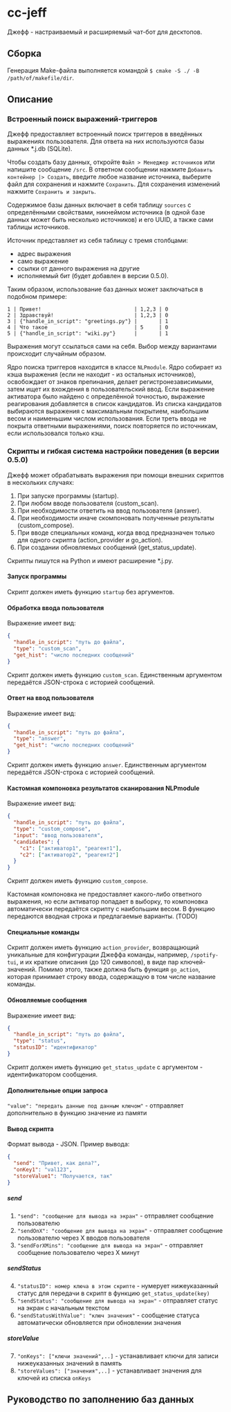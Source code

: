 # cc-jeff

Джефф - настраиваемый и расширяемый чат-бот для десктопов.

## Сборка

Генерация Make-файла выполняется командой `$ cmake -S ./ -B /path/of/makefile/dir`.

## Описание

### Встроенный поиск выражений-триггеров

Джефф предоставляет встроенный поиск триггеров в введённых выражениях пользователя. Для ответа на них используются базы данных \*.j.db (SQLite).

Чтобы создать базу данных, откройте `Файл > Менеджер источников` или напишите сообщение `/src`. В ответном сообщении нажмите `Добавить контейнер |> Создать`, введите любое название источника, выберите файл для сохранения и нажмите `Сохранить`. Для сохранения изменений нажмите `Сохранить и закрыть`.

Содержимое базы данных включает в себя таблицу `sources` с определёнными свойствами, никнеймом источника (в одной базе данных может быть несколько источников) и его UUID, а также сами таблицы источников.

Источник представляет из себя таблицу с тремя столбцами: 

- адрес выражения
- само выражение
- ссылки от данного выражения на другие
- исполняемый бит (будет добавлен в версии 0.5.0).

Таким образом, использование баз данных может заключаться в подобном примере:

```
1 | Привет!                              | 1,2,3 | 0
2 | Здравствуй!                          | 1,2,3 | 0
3 | {"handle_in_script": "greetings.py"} |       | 1
4 | Что такое                            | 5     | 0
5 | {"handle_in_script": "wiki.py"}      |       | 1
```

Выражения могут ссылаться сами на себя. Выбор между вариантами происходит случайным образом.

Ядро поиска триггеров находится в классе `NLPmodule`. Ядро собирает из кэша выражения (если не находит - из остальных источников), освобождает от знаков препинания, делает регистронезависимыми, затем ищет их вхождения в пользовательский ввод. Если выражение активатора было найдено с определённой точностью, выражение реагирования добавляется в список кандидатов. Из списка кандидатов выбираются выражения с максимальным покрытием, наибольшим весом и наименьшим числом использования. Если треть ввода не покрыта ответными выражениями, поиск повторяется по источникам, если использовался только кэш.

### Скрипты и гибкая система настройки поведения (в версии 0.5.0)

Джефф может обрабатывать выражения при помощи внешних скриптов в нескольких случаях:

1. При запуске программы (startup).
2. При любом вводе пользователя (custom_scan).
3. При необходимости ответить на ввод пользователя (answer).
4. При необходимости иначе скомпоновать полученные результаты (custom_compose).
5. При вводе специальных команд, когда ввод предназначен только для одного скрипта (action_provider и go_action).
6. При создании обновляемых сообщений (get_status_update).

Скрипты пишутся на Python и имеют расширение \*.j.py.

#### Запуск программы

Скрипт должен иметь функцию `startup` без аргументов.

#### Обработка ввода пользователя

Выражение имеет вид:

```json
{
  "handle_in_script": "путь до файла", 
  "type": "custom_scan", 
  "get_hist": "число последних сообщений"
}
```

Скрипт должен иметь функцию `custom_scan`. Единственным аргументом передаётся JSON-строка с историей сообщений.

#### Ответ на ввод пользователя

Выражение имеет вид:

```json
{
  "handle_in_script": "путь до файла",
  "type": "answer",
  "get_hist": "число последних сообщений"
}
```

Скрипт должен иметь функцию `answer`. Единственным аргументом передаётся JSON-строка с историей сообщений.

#### Кастомная компоновка результатов сканирования NLPmodule

Выражение имеет вид:

```json
{
  "handle_in_script": "путь до файла",
  "type": "custom_compose",
  "input": "ввод пользователя",
  "candidates": {
    "c1": ["активатор1", "реагент1"],
    "c2": ["активатор2", "реагент2"]
  }
}
```

Скрипт должен иметь функцию `custom_compose`.

Кастомная компоновка не предоставляет какого-либо ответного выражения, но если активатор попадает в выборку, то компоновка автоматически передаётся скрипту с наибольшим весом. В функцию передаются вводная строка и предлагаемые варианты. (TODO)

#### Специальные команды

Скрипт должен иметь функцию `action_provider`, возвращающий уникальные для конфигурации Джеффа команды, например, `/spotify-tui`, и их краткие описания (до 120 символов), в виде пар ключей-значений. Помимо этого, также должна быть функция `go_action`, которая принимает строку ввода, содержащую в том числе название команды.

#### Обновляемые сообщения

Выражение имеет вид:

```json
{
  "handle_in_script": "путь до файла",
  "type": "status",
  "statusID": "идентификатор"
}
```

Скрипт должен иметь функцию `get_status_update` с аргументом - идентификатором сообщения.

#### Дополнительные опции запроса

`"value": "передать данные под данным ключом"` - отправляет дополнительно в функцию значение из памяти

#### Вывод скрипта

Формат вывода - JSON. Пример вывода:

```json
{
  "send": "Привет, как дела?",
  "onKey1": "val123",
  "storeValue1": "Получается, так"
}
```

##### send

1. `"send": "сообщение для вывода на экран"` - отправляет сообщение пользователю
2. `"sendOnX": "сообщение для вывода на экран"` - отправляет сообщение пользователю через X вводов пользователя
3. `"sendForXMins": "сообщение для вывода на экран"` - отправляет сообщение пользователю через X минут

##### sendStatus

4. `"statusID": номер ключа в этом скрипте` - нумерует нижеуказанный статус для передачи в скрипт в функцию `get_status_update(key)`
5. `"sendStatus": "сообщение для вывода на экран"` - отправляет статус на экран с начальным текстом
6. `"sendStatusWithValue": "ключ значения"` - сообщение статуса автоматически обновляется при обновлении значения

##### storeValue

7. `"onKeys": ["ключи значений",..]` - устанавливает ключи для записи нижеуказанных значений в память
8. `"storeValues": ["значения",..]` - устанавливает значения для ключей из списка `onKeys`

## Руководство по заполнению баз данных

